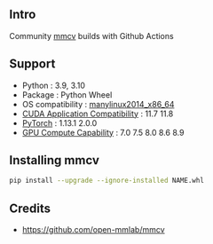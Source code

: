 ## Intro
Community [mmcv](https://github.com/open-mmlab/mmcv) builds with Github Actions

## Support
 - Python : 3.9, 3.10
 - Package : Python Wheel
 - OS compatibility : [manylinux2014_x86_64](https://github.com/pypa/manylinux)
 - [CUDA Application Compatibility](https://docs.nvidia.com/deploy/cuda-compatibility/index.html#use-the-right-compat-package) : 11.7 11.8
 - [PyTorch](https://pytorch.org/get-started/locally/) : 1.13.1 2.0.0
 - [GPU Compute Capability](https://developer.nvidia.com/cuda-gpus) : 7.0 7.5 8.0 8.6 8.9

## Installing mmcv
```bash
pip install --upgrade --ignore-installed NAME.whl
```
 
## Credits
 - https://github.com/open-mmlab/mmcv
